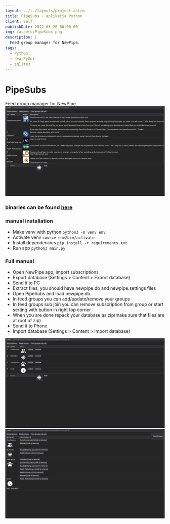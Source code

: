 ```yaml
---
layout: ../../layouts/project.astro
title: PipeSubs - aplikacja Python
client: Self
publishDate: 2022-03-20 00:00:00
img: /assets/PipeSubs.png
description: |
  Feed group manager for NewPipe.
tags:
  - Python
  - dearPyGui
  - sqlite3
---
```


# PipeSubs

Feed group manager for NewPipe.
![Subs](/assets/PipeSubs.png)

### binaries can be found [here](https://github.com/kifner-mateusz/PipeSubs/releases)

### manual installation

- Make venv with python `python3 -m venv env`
- Activate venv `source env/bin/activate`
- Install dependencies `pip install -r requirements.txt`
- Run app `python3 main.py`

### Full manual

- Open NewPipe app, import subscriptions
- Export database (Settings > Content > Export database)
- Send it to PC
- Extract files, you should have newpipe.db and newpipe.settings files
- Open PipeSubs and load newpipe.db
- In feed groups you can add/update/remove your groups
- In feed groups sub join you can remove subscription from group or start serting with button in right top corner
- When you are done repack your database as zip(make sure that files are at root of zip)
- Send it to Phone
- Import database (Settings > Content > Import database)

![Subs](/assets/PipeSubs2.png)
![Subs](/assets/PipeSubs3.png)
